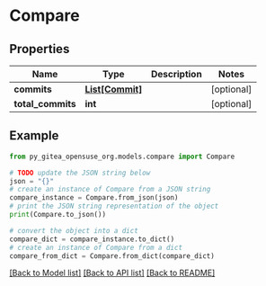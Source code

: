 # Compare


## Properties

Name | Type | Description | Notes
------------ | ------------- | ------------- | -------------
**commits** | [**List[Commit]**](Commit.md) |  | [optional] 
**total_commits** | **int** |  | [optional] 

## Example

```python
from py_gitea_opensuse_org.models.compare import Compare

# TODO update the JSON string below
json = "{}"
# create an instance of Compare from a JSON string
compare_instance = Compare.from_json(json)
# print the JSON string representation of the object
print(Compare.to_json())

# convert the object into a dict
compare_dict = compare_instance.to_dict()
# create an instance of Compare from a dict
compare_from_dict = Compare.from_dict(compare_dict)
```
[[Back to Model list]](../README.md#documentation-for-models) [[Back to API list]](../README.md#documentation-for-api-endpoints) [[Back to README]](../README.md)



